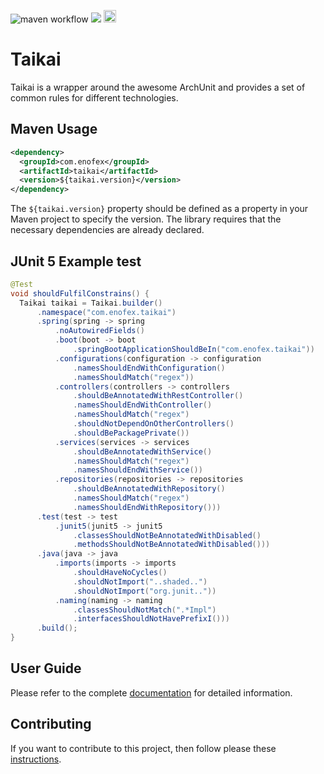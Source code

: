 ![maven workflow](https://github.com/enofex/taikai/actions/workflows/maven.yml/badge.svg) [![](https://img.shields.io/badge/Java%20Version-21-orange)](/pom.xml)
<img height="20" src="https://sonarcloud.io/images/project_badges/sonarcloud-orange.svg">
# Taikai

Taikai is a wrapper around the awesome ArchUnit and provides a set of common rules for different technologies.

Maven Usage
-------------------

```xml
<dependency>
  <groupId>com.enofex</groupId>
  <artifactId>taikai</artifactId>
  <version>${taikai.version}</version>
</dependency>
```

The `${taikai.version}` property should be defined as a property in your Maven project to specify the version. The library requires that the necessary dependencies are already declared.

JUnit 5 Example test
-------------------

```java
@Test
void shouldFulfilConstrains() {
  Taikai taikai = Taikai.builder()
      .namespace("com.enofex.taikai")
      .spring(spring -> spring
          .noAutowiredFields()
          .boot(boot -> boot
              .springBootApplicationShouldBeIn("com.enofex.taikai"))
          .configurations(configuration -> configuration
              .namesShouldEndWithConfiguration()
              .namesShouldMatch("regex"))
          .controllers(controllers -> controllers
              .shouldBeAnnotatedWithRestController()
              .namesShouldEndWithController()
              .namesShouldMatch("regex")
              .shouldNotDependOnOtherControllers()
              .shouldBePackagePrivate())
          .services(services -> services
              .shouldBeAnnotatedWithService()
              .namesShouldMatch("regex")
              .namesShouldEndWithService())
          .repositories(repositories -> repositories
              .shouldBeAnnotatedWithRepository()
              .namesShouldMatch("regex")
              .namesShouldEndWithRepository()))
      .test(test -> test
          .junit5(junit5 -> junit5
              .classesShouldNotBeAnnotatedWithDisabled()
              .methodsShouldNotBeAnnotatedWithDisabled()))
      .java(java -> java
          .imports(imports -> imports
              .shouldHaveNoCycles()
              .shouldNotImport("..shaded..")
              .shouldNotImport("org.junit.."))
          .naming(naming -> naming
              .classesShouldNotMatch(".*Impl")
              .interfacesShouldNotHavePrefixI()))
      .build();
}
```

## User Guide

Please refer to the complete [documentation](https://github.com/enofex/taikai/blob/main/docs/USERGUIDE.md) for detailed information.

## Contributing

If you want to contribute to this project, then follow please
these [instructions](https://github.com/enofex/taikai/blob/main/CONTRIBUTING.md).
